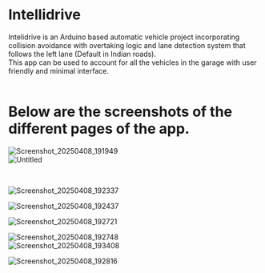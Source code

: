 # Intellidrive
Intelidrive is an Arduino based automatic vehicle project incorporating collision avoidance with overtaking logic and lane detection system that follows the left lane (Default in Indian roads).
<br>
This app can be used to account for all the vehicles in the garage with user friendly and minimal interface.
<br>
<br>
# Below are the screenshots of the different pages of the app.
![Screenshot_20250408_191949](https://github.com/user-attachments/assets/8588ca1b-6813-4825-8c1f-be16fd00507d)
<br>
![Untitled](https://github.com/user-attachments/assets/987daaae-12e1-49f1-aeca-09e602edeb06)

<br>

![Screenshot_20250408_192337](https://github.com/user-attachments/assets/f94750f1-392f-434a-af22-a0db024f80af)

![Screenshot_20250408_192437](https://github.com/user-attachments/assets/f27a8486-dcb8-4652-9092-7c4a8b30a1b0)

![Screenshot_20250408_192721](https://github.com/user-attachments/assets/6d9c850b-6702-4505-9633-1e69fefcb343)

![Screenshot_20250408_192748](https://github.com/user-attachments/assets/dc598c26-1103-45f0-b054-719532821d30)
<br>
![Screenshot_20250408_193408](https://github.com/user-attachments/assets/f710a5a7-66b3-4834-b01b-1400b8b49e76)

![Screenshot_20250408_192816](https://github.com/user-attachments/assets/e2d8067f-74d0-4812-bd94-90a8e6fa8155)

